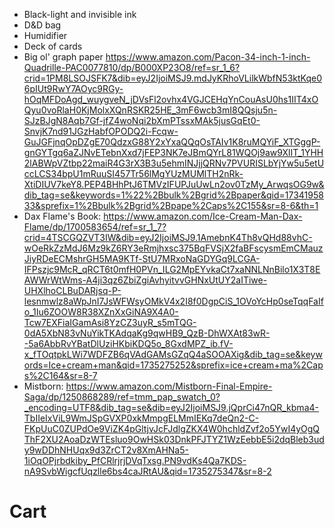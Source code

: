 - Black-light and invisible ink
- D&D bag
- Humidifier
- Deck of cards
- Big ol' graph paper https://www.amazon.com/Pacon-34-inch-1-inch-Quadrille-PAC0077810/dp/B000XP23O8/ref=sr_1_6?crid=1PM8LSOJSFK7&dib=eyJ2IjoiMSJ9.mdJyKRhoVLilkWbfN53ktKqe06pIUt9RwY7AOyc9RGy-hOqMFDoAgd_wuygveN_jDVsFl2ovhx4VGJCEHqYnCouAsU0hs1IIT4xOQyu0voRlaH0KjMolxXQnRSKR25HE_3mF6wcb3mI8QQsju5n-SJzBJgN8Aqb7Gf-jfZ4woNqi2bXmPTssxMAk5jusGqEt0-SnvjK7nd91JGzHabfOPODQ2i-Fcqw-GuJGFjnqOpDZgE70QdzxG88Y2xYxaQQqOsTAIv1K8ruMQYiF_XTGggP-gnGYTgq6aZJNvETebnXxd7jFEP3NK7eJBmQYrL81WQOj9aw9XlIT_1YHH2lABWpVZtbp22maiR4G3rX3B3u5ehmINJjjQRNv7PVURISLbYjYw5u5etUccLCS34bpU1mRuuSI457Tr56lMgYUzMUMlTH2nRk-XtiDIUV7keY8.PEP4BHhPtJ6TMVzIFUPJuUwLn2ov0TzMy_ArwqsOG9w&dib_tag=se&keywords=1%22%2Bbulk%2Bgrid%2Bpaper&qid=1734195833&sprefix=1%2Bbulk%2Bgrid%2Bpape%2Caps%2C155&sr=8-6&th=1
- Dax Flame's Book: https://www.amazon.com/Ice-Cream-Man-Dax-Flame/dp/1700583654/ref=sr_1_7?crid=4TSCGQZVT3IW&dib=eyJ2IjoiMSJ9.1AmebnK4Th8vQHd88vhC-wOeRkZzMdJ6Mz9kZ6RY3eRmjhxsc375BqFVSjX2faBFscysmEmCMauzJiyRDeECMshrGH5MA9KTf-StU7MRxoNaGDYGq9LCGA-IFPszjc9McR_qRCT6t0mfH0PVn_ILG2MpEYvkaCt7xaNNLNnBilo1X3T8EAWWrWtWms-A4ji3qz6ZbiZgiAvhyitvvGHNxUtUY2aITiwe-UHXlhoCLBuDARjsq-P-lesnmwlz8aWpJnI7JsWFWsyOMkV4x2I8f0DgpCiS_1OVoYcHp0seTqqFaIfo_1Iu6ZOOW8R38XZnXxGiNA9X4A0-Tcw7EXFiaIGamAsi8YzCZ3uyR_s5mTQG-0dA5XbN83vNuYikTKAdqaKg9qwHB9_QzB-DhWXAt83wR--5a6AbbRvYBatDlUziHKbiKDQ5o_8GxdMPZ_ib.fV-x_fTOqtpkLWi7WDFZB6qVAdGAMsGZqQ4aSOOAXig&dib_tag=se&keywords=Ice+cream+man&qid=1735275252&sprefix=ice+cream+ma%2Caps%2C164&sr=8-7
- Mistborn: https://www.amazon.com/Mistborn-Final-Empire-Saga/dp/1250868289/ref=tmm_pap_swatch_0?_encoding=UTF8&dib_tag=se&dib=eyJ2IjoiMSJ9.jQprCi47nQR_kbma4-TbIIeIxViL9WmJSpGVXP0xkMmpgELMmIEKq7deQn2-C-FKpUuC0ZUPdOe9ViZK4pGltjvJcFJdlgZKX4W0hchldZvf2o5YwI4yOgQThF2XU2AoaDzWTEsluo9OwHSk03DnkPFJTYZ1WzEebbE5i2dqBleb3udy9wDDhNHUqx9d3ZrCT2v8XmAHNa5-1iOqOPjrbdkiby_PfCRlrjrjDVqTxsg.PN9vdKs4Qa7KDS-nA9SvbWigcfUqzlle6bs4caJRtAU&qid=1735275347&sr=8-2
# Cart